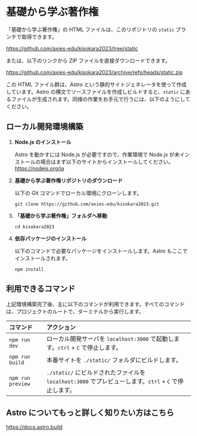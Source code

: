 # 基礎から学ぶ著作権

「基礎から学ぶ著作権」の HTML ファイルは、このリポジトリの `static` ブランチで取得できます。

https://github.com/axies-edu/kisokara2023/tree/static

または、以下のリンクから ZIP ファイルを直接ダウンロードできます。

https://github.com/axies-edu/kisokara2023/archive/refs/heads/static.zip

この HTML ファイル群は、Astro という静的サイトジェネレータを使って作成しています。Astro の構文でソースファイルを作成しビルドすると、`static` にあるファイルが生成されます。同様の作業をお手元で行うには、以下のようにしてください。

## ローカル開発環境構築

1.  **Node.js のインストール**

    Astro を動かすには Node.js が必要ですので、作業環境で Node.js が未インストールの場合はまず以下のサイトからインストールしてください。  
    https://nodejs.org/ja

2.  **基礎から学ぶ著作権リポジトリのダウンロード**

    以下の Git コマンドでローカル環境にクローンします。

    ```
    git clone https://github.com/axies-edu/kisokara2023.git
    ```

3.  **「基礎から学ぶ著作権」フォルダへ移動**

    ```
    cd kisokara2023
    ```

4.  **依存パッケージのインストール**

    以下のコマンドで必要なパッケージをインストールします。Astro もここでインストールされます。

    ```
    npm install
    ```

## 利用できるコマンド

上記環境構築完了後、主に以下のコマンドが利用できます。すべてのコマンドは、プロジェクトのルートで、ターミナルから実行します。

| コマンド          | アクション                                                                                            |
| :---------------- | :---------------------------------------------------------------------------------------------------- |
| `npm run dev`     | ローカル開発サーバを `localhost:3000` で起動します。`ctrl` + `C` で停止します。                       |
| `npm run build`   | 本番サイトを `./static/` フォルダにビルドします。                                                     |
| `npm run preview` | `./static/` にビルドされたファイルを `localhost:3000` でプレビューします。`ctrl` + `C` で停止します。 |

## Astro についてもっと詳しく知りたい方はこちら

https://docs.astro.build
